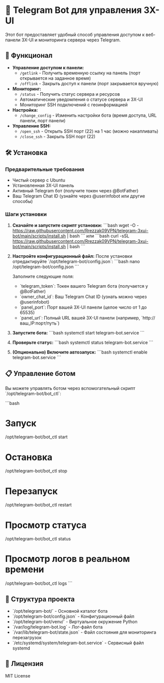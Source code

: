 # 🤖 Telegram Bot для управления 3X-UI

Этот бот предоставляет удобный способ управления доступом к веб-панели 3X-UI и мониторинга сервера через Telegram.

## 🌟 Функционал

- **Управление доступом к панели:**
  - `/getlink` - Получить временную ссылку на панель (порт открывается на заданное время)
  - `/offlink` - Закрыть доступ к панели (порт закрывается вручную)
- **Мониторинг:**
  - `/status` - Получить статус сервера и ресурсов
  - Автоматические уведомления о статусе сервера и 3X-UI
  - Мониторинг SSH подключений с геоинформацией
- **Настройка:**
  - `/change_config` - Изменить настройки бота (время доступа, URL панели, порт панели)
- **Управление SSH:**
  - `/open_ssh` - Открыть SSH порт (22) на 1 час (можно накапливать)
  - `/close_ssh` - Закрыть SSH порт (22)

## 🛠️ Установка

### Предварительные требования

- Чистый сервер с Ubuntu
- Установленная 3X-UI панель
- Активный Telegram бот (получите токен через @BotFather)
- Ваш Telegram Chat ID (узнайте через @userinfobot или другие способы)

### Шаги установки

1. **Скачайте и запустите скрипт установки:**
   \`\`\`bash
   wget -O - https://raw.githubusercontent.com/Rrezzak09VPN/telegram-3xui-bot/main/scripts/install.sh | bash
   \`\`\`
   или
   \`\`\`bash
   curl -sSL https://raw.githubusercontent.com/Rrezzak09VPN/telegram-3xui-bot/main/scripts/install.sh | bash
   \`\`\`

2. **Настройте конфигурационный файл:**
   После установки отредактируйте \`/opt/telegram-bot/config.json\`:
   \`\`\`bash
   nano /opt/telegram-bot/config.json
   \`\`\`
   
   Заполните следующие поля:
   - \`telegram_token\`: Токен вашего Telegram бота (получается у @BotFather)
   - \`owner_chat_id\`: Ваш Telegram Chat ID (узнать можно через @userinfobot)
   - \`panel_port\`: Порт вашей 3X-UI панели (целое число от 1 до 65535)
   - \`panel_url\`: Полный URL вашей 3X-UI панели (например, \`http://ваш_IP:порт/путь\`)

3. **Запустите бота:**
   \`\`\`bash
   systemctl start telegram-bot.service
   \`\`\`

4. **Проверьте статус:**
   \`\`\`bash
   systemctl status telegram-bot.service
   \`\`\`

5. **(Опционально) Включите автозапуск:**
   \`\`\`bash
   systemctl enable telegram-bot.service
   \`\`\`

## 📋 Управление ботом

Вы можете управлять ботом через вспомогательный скрипт \`/opt/telegram-bot/bot_ctl\`:

\`\`\`bash
# Запуск
/opt/telegram-bot/bot_ctl start

# Остановка
/opt/telegram-bot/bot_ctl stop

# Перезапуск
/opt/telegram-bot/bot_ctl restart

# Просмотр статуса
/opt/telegram-bot/bot_ctl status

# Просмотр логов в реальном времени
/opt/telegram-bot/bot_ctl logs
\`\`\`

## 📂 Структура проекта

- \`/opt/telegram-bot/\` - Основной каталог бота
- \`/opt/telegram-bot/config.json\` - Конфигурационный файл
- \`/opt/telegram-bot/venv/\` - Виртуальное окружение Python
- \`/var/log/telegram-bot.log\` - Лог-файл бота
- \`/var/lib/telegram-bot/state.json\` - Файл состояния для мониторинга перезагрузок
- \`/etc/systemd/system/telegram-bot.service\` - Сервисный файл systemd

## 📄 Лицензия

MIT License
